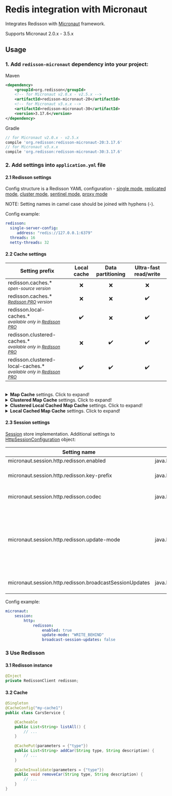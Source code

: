# Redis integration with Micronaut

Integrates Redisson with [Micronaut](https://micronaut.io/) framework.  

Supports Micronaut 2.0.x - 3.5.x

## Usage  

### 1. Add `redisson-micronaut` dependency into your project:  

Maven  

```xml  
<dependency>
    <groupId>org.redisson</groupId>
    <!-- for Micronaut v2.0.x - v2.5.x -->
    <artifactId>redisson-micronaut-20</artifactId>
    <!-- for Micronaut v3.x.x -->
    <artifactId>redisson-micronaut-30</artifactId>
    <version>3.17.6</version>
</dependency>
```

Gradle

```groovy
// for Micronaut v2.0.x - v2.5.x
compile 'org.redisson:redisson-micronaut-20:3.17.6'
// for Micronaut v3.x.x
compile 'org.redisson:redisson-micronaut-30:3.17.6'
```

### 2. Add settings into `application.yml` file

#### 2.1 Redisson settings

Config structure is a Redisson YAML configuration - 
[single mode](https://github.com/redisson/redisson/wiki/2.-Configuration#262-single-instance-yaml-config-format),
[replicated mode](https://github.com/redisson/redisson/wiki/2.-Configuration#252-replicated-yaml-config-format),
[cluster mode](https://github.com/redisson/redisson/wiki/2.-Configuration#242-cluster-yaml-config-format),
[sentinel mode](https://github.com/redisson/redisson/wiki/2.-Configuration#272-sentinel-yaml-config-format),
[proxy mode](https://github.com/redisson/redisson/wiki/2.-Configuration#292-proxy-mode-yaml-config-format)

NOTE: Setting names in camel case should be joined with hyphens (-).

Config example:
```yaml
redisson:
  single-server-config:
     address: "redis://127.0.0.1:6379"
  threads: 16
  netty-threads: 32
```

#### 2.2 Cache settings

|Setting prefix | Local cache | Data<br/>partitioning | Ultra-fast read/write |
| ------------- | :-----------: | :----------:| :----------:|
|redisson.caches.*<br/><sub><i>open-source version</i></sub> | ❌ | ❌ | ❌ |
|redisson.caches.*<br/><sub><i>[Redisson PRO](http://redisson.pro) version</i></sub> | ❌ | ❌ | ✔️ |
|redisson.local-caches.*<br/><sub><i>available only in [Redisson PRO](http://redisson.pro)</i></sub>  | ✔️ | ❌ | ✔️ |
|redisson.clustered-caches.*<br/><sub><i>available only in [Redisson PRO](http://redisson.pro)</i></sub> | ❌ | ✔️ | ✔️ |
|redisson.clustered-local-caches.*<br/><sub><i>available only in [Redisson PRO](http://redisson.pro)</i></sub> | ✔️ | ✔️ | ✔️ |

<br/>

<details>
    <summary><b>Map Cache</b> settings. Click to expand!</summary>

<br/>
    
| | |
|-|-|
|Setting name| `redisson.caches.[CACHE_NAME].max-size` |
|Type| `java.lang.Integer` |
|Description| Max size of this cache. Superfluous elements are evicted using LRU algorithm. If <code>0</code> the cache is unbounded. |
|Default value| `0` |

| | |
|-|-|
|Setting name| `redisson.caches.[CACHE_NAME].codec` |
|Type| `java.lang.Class` |
|Description| Redis data codec applied to cache entries. |
|Default value| `MarshallingCodec` |

| | |
|-|-|
|Setting name| `redisson.caches.[CACHE_NAME].expire-after-write` |
|Type| `java.time.Duration` |
|Description| Cache entry time to live duration applied after each write operation. Disabled if value is <code>0</code>. |
|Default value| `0` |

| | |
|-|-|
|Setting name| `redisson.caches.[CACHE_NAME].expire-after-access` |
|Type| `java.time.Duration` |
|Description| Cache entry time to live duration applied after each read operation. Disabled if value is <code>0</code>. |
|Default value| `0` |

| | |
|-|-|
|Setting&nbsp;name| `redisson.caches.[CACHE_NAME].write-behind-batch-size` |
|Type| `java.lang.Integer` |
|Description| Write behind tasks batch size. During `MapWriter` methods execution all updates accumulated into a batch of specified size. |
|Default value| `50` |

| | |
|-|-|
|Setting name| `redisson.caches.[CACHE_NAME].write-behind-delay` |
|Type| `java.time.Duration` |
|Description| Write behind tasks execution delay. All updates would be applied with lag not more than specified delay. |
|Default value| `1000ms` |

| | |
|-|-|
|Setting name| `redisson.caches.[CACHE_NAME].writer` |
|Type| `java.lang.Class` |
|Description| `MapWriter` object used for write-through operations |
|Default value| `null` |

| | |
|-|-|
|Setting name| `redisson.caches.[CACHE_NAME].write-mode` |
|Type| `java.lang.String` |
|Description| Write mode. Default is `WRITE_THROUGH` |
|Default value| `null` |

| | |
|-|-|
|Setting name| `redisson.caches.[CACHE_NAME].loader` |
|Type| `java.lang.Class` |
|Description| `MapLoader` object used to load entries during read-operations execution |
|Default value| `null` |


Config example:
```yaml
redisson:
  single-server-config:
    address: "redis://127.0.0.1:6379"
  caches:
    my-cache1: 
      expire-after-write: 10s
      expire-after-access: 3s
      max-size: 1000
      codec: org.redisson.codec.MarshallingCodec
    my-cache2: 
      expire-after-write: 200s
      expire-after-access: 30s
```
</details>

<details>
    <summary><b>Clustered Map Cache</b> settings. Click to expand!</summary>

<br/>

_This feature is available only in [Redisson PRO](https://redisson.pro)_    
    
| | |
|-|-|
|Setting name| `redisson.clustered-caches.[CACHE_NAME].max-size` |
|Type| `java.lang.Integer` |
|Description| Max size of this cache. Superfluous elements are evicted using LRU algorithm. If <code>0</code> the cache is unbounded. |
|Default value| `0` |

| | |
|-|-|
|Setting name| `redisson.clustered-caches.[CACHE_NAME].codec` |
|Type| `java.lang.Class` |
|Description| Redis data codec applied to cache entries. |
|Default value| `MarshallingCodec` |

| | |
|-|-|
|Setting name| `redisson.clustered-caches.[CACHE_NAME].expire-after-write` |
|Type| `java.time.Duration` |
|Description| Cache entry time to live duration applied after each write operation. Disabled if value is <code>0</code>. |
|Default value| `0` |

| | |
|-|-|
|Setting name| `redisson.clustered-caches.[CACHE_NAME].expire-after-access` |
|Type| `java.time.Duration` |
|Description| Cache entry time to live duration applied after each read operation. Disabled if value is <code>0</code>. |
|Default value| `0` |

| | |
|-|-|
|Setting name| `redisson.clustered-caches.[CACHE_NAME].write-behind-batch-size` |
|Type| `java.lang.Integer` |
|Description| Write behind tasks batch size. During `MapWriter` methods execution all updates accumulated into a batch of specified size. |
|Default value| `50` |

| | |
|-|-|
|Setting name| `redisson.clustered-caches.[CACHE_NAME].write-behind-delay` |
|Type| `java.time.Duration` |
|Description| Write behind tasks execution delay. All updates would be applied with lag not more than specified delay. |
|Default value| `1000ms` |

| | |
|-|-|
|Setting name| `redisson.clustered-caches.[CACHE_NAME].writer` |
|Type| `java.lang.Class` |
|Description| `MapWriter` object used for write-through operations |
|Default value| `null` |

| | |
|-|-|
|Setting name| `redisson.clustered-caches.[CACHE_NAME].write-mode` |
|Type| `java.lang.String` |
|Description| Write mode. Default is `WRITE_THROUGH` |
|Default value| `null` |

| | |
|-|-|
|Setting name| `redisson.clustered-caches.[CACHE_NAME].loader` |
|Type| `java.lang.Class` |
|Description| `MapLoader` object used to load entries during read-operations execution |
|Default value| `null` |

Config example:
```yaml
redisson:
  single-server-config:
    address: "redis://127.0.0.1:6379"
  clustered-caches:
    my-cache1: 
      expire-after-write: 10s
      expire-after-access: 3s
      max-size: 1000
      codec: org.redisson.codec.MarshallingCodec
    my-cache2: 
      expire-after-write: 200s
      expire-after-access: 30s
```
</details>
    
<details>
    <summary><b>Clustered Local Cached Map Cache</b> settings. Click to expand!</summary>

<br/>
    
_This feature is available only in [Redisson PRO](https://redisson.pro)_
    
| | |
|-|-|
|Setting name| `redisson.clustered-local-caches.[CACHE_NAME].max-size` |
|Type| `java.lang.Integer` |
|Description| Max size of this cache. Superfluous elements are evicted using LRU algorithm. If <code>0</code> the cache is unbounded. |
|Default value| `0` |

| | |
|-|-|
|Setting name| `redisson.clustered-local-caches.[CACHE_NAME].codec` |
|Type| `java.lang.Class` |
|Description| Redis data codec applied to cache entries. |
|Default value| `MarshallingCodec` |

| | |
|-|-|
|Setting name| `redisson.clustered-local-caches.[CACHE_NAME].expire-after-write` |
|Type| `java.time.Duration` |
|Description| Cache entry time to live duration applied after each write operation. Disabled if value is <code>0</code>. |
|Default value| `0` |

| | |
|-|-|
|Setting name| `redisson.clustered-local-caches.[CACHE_NAME].expire-after-access` |
|Type| `java.time.Duration` |
|Description| Cache entry time to live duration applied after each read operation. Disabled if value is <code>0</code>. |
|Default value| `0` |

| | |
|-|-|
|Setting name| `redisson.clustered-local-caches.[CACHE_NAME].write-behind-batch-size` |
|Type| `java.lang.Integer` |
|Description| Write behind tasks batch size. During `MapWriter` methods execution all updates accumulated into a batch of specified size. |
|Default value| `50` |

| | |
|-|-|
|Setting name| `redisson.clustered-local-caches.[CACHE_NAME].write-behind-delay` |
|Type| `java.time.Duration` |
|Description| Write behind tasks execution delay. All updates would be applied with lag not more than specified delay. |
|Default value| `1000ms` |

| | |
|-|-|
|Setting name| `redisson.clustered-local-caches.[CACHE_NAME].writer` |
|Type| `java.lang.Class` |
|Description| `MapWriter` object used for write-through operations |
|Default value| `null` |

| | |
|-|-|
|Setting name| `redisson.clustered-local-caches.[CACHE_NAME].write-mode` |
|Type| `java.lang.String` |
|Description| Write mode. Default is `WRITE_THROUGH` |
|Default value| `null` |

| | |
|-|-|
|Setting name| `redisson.clustered-local-caches.[CACHE_NAME].loader` |
|Type| `java.lang.Class` |
|Description| `MapLoader` object used to load entries during read-operations execution |
|Default value| `null` |

| | |
|-|-|
|Setting name| `redisson.clustered-local-caches.[CACHE_NAME].cache-size` |
|Type| `java.lang.Integer` |
|Description| Local cache size. If size is <code>0</code> then local cache is unbounded. |
|Default value| `0` |

| | |
|-|-|
|Setting&nbsp;name| `redisson.clustered-local-caches.[CACHE_NAME].reconnection-strategy` |
|Type| `java.lang.String` |
|Description| Used to load missed updates during any connection failures to Redis. Since, local cache updates can't be executed in absence of connection to Redis. <br/>`CLEAR` - Clear local cache if map instance has been disconnected for a while. <br/>`LOAD` - Store invalidated entry hash in invalidation log for 10 minutes.<br/>Cache keys for stored invalidated entry hashes will be removed if LocalCachedMap instance has been disconnected less than 10 minutes or whole cache will be cleaned otherwise. <br/>`NONE` - No reconnection handling|
|Default value| `NONE` |

| | |
|-|-|
|Setting&nbsp;name| `redisson.clustered-local-caches.[CACHE_NAME].sync-strategy` |
|Type| `java.lang.String` |
|Description| Used to synchronize local cache changes. <br/>`INVALIDATE` - Invalidate cache entry across all LocalCachedMap instances on map entry change. <br/>`UPDATE` - Insert/update cache entry across all LocalCachedMap instances on map entry change. <br/>`NONE` - No synchronizations on map changes.|
|Default value| `NONE` |

| | |
|-|-|
|Setting&nbsp;name| `redisson.clustered-local-caches.[CACHE_NAME].eviction-policy` |
|Type| `java.lang.String` |
|Description| Used to synchronize local cache changes. <br/>`LRU` - uses local cache with LRU (least recently used) eviction policy. <br/>`LFU` - uses local cache with LFU (least frequently used) eviction policy. <br/>`SOFT` - uses local cache with soft references. The garbage collector will evict items from the local cache when the JVM is running out of memory. <br/>`WEAK` - uses local cache with weak references. The garbage collector will evict items from the local cache when it became weakly reachable. <br/>`NONE` - doesn't use eviction policy, but timeToLive and maxIdleTime params are still working. |
|Default value| `NONE` |

| | |
|-|-|
|Setting&nbsp;name| `redisson.clustered-local-caches.[CACHE_NAME].time-to-live` |
|Type| `java.lang.String` |
|Description| Time to live duration of each map entry in local cache. If value equals to <code>0</code> then timeout is not applied. |
|Default value| `0` |

| | |
|-|-|
|Setting&nbsp;name| `redisson.clustered-local-caches.[CACHE_NAME].max-idle` |
|Type| `java.lang.String` |
|Description| Defines max idle time duration of each map entry in local cache. If value equals to <code>0</code> then timeout is not applied. |
|Default value| `0` |

| | |
|-|-|
|Setting&nbsp;name| `redisson.clustered-local-caches.[CACHE_NAME].cache-provider` |
|Type| `java.lang.String` |
|Description| Defines Cache provider used as local cache store.<br/>`REDISSON` - uses Redisson own implementation.<br/>`CAFFEINE` - uses Caffeine implementation. |
|Default value| `0` |

| | |
|-|-|
|Setting&nbsp;name| `redisson.clustered-local-caches.[CACHE_NAME].store-сache-miss` |
|Type| `java.lang.String` |
|Description| Defines whether to store a cache miss into the local cache. |
|Default value| `false` |



Config example:
```yaml
redisson:
  single-server-config:
    address: "redis://127.0.0.1:6379"
  clustered-local-caches:
    my-cache1: 
      expire-after-write: 10s
      expire-after-access: 3s
      max-size: 1000
      codec: org.redisson.codec.MarshallingCodec
      store-сache-miss: true
      eviction-policy: `WEAK`
      cache-size: 5000
    my-cache2: 
      expire-after-write: 200s
      expire-after-access: 30s
```
</details>
    
<details>
    <summary><b>Local Cached Map Cache</b> settings. Click to expand!</summary>

<br/>

_This feature is available only in [Redisson PRO](https://redisson.pro)_    
    
| | |
|-|-|
|Setting name| `redisson.local-caches.[CACHE_NAME].max-size` |
|Type| `java.lang.Integer` |
|Description| Max size of this cache. Superfluous elements are evicted using LRU algorithm. If <code>0</code> the cache is unbounded. |
|Default value| `0` |

| | |
|-|-|
|Setting name| `redisson.local-caches.[CACHE_NAME].codec` |
|Type| `java.lang.Class` |
|Description| Redis data codec applied to cache entries. |
|Default value| `MarshallingCodec` |

| | |
|-|-|
|Setting name| `redisson.local-caches.[CACHE_NAME].expire-after-write` |
|Type| `java.time.Duration` |
|Description| Cache entry time to live duration applied after each write operation. Disabled if value is <code>0</code>. |
|Default value| `0` |

| | |
|-|-|
|Setting name| `redisson.local-caches.[CACHE_NAME].expire-after-access` |
|Type| `java.time.Duration` |
|Description| Cache entry time to live duration applied after each read operation. Disabled if value is <code>0</code>. |
|Default value| `0` |

| | |
|-|-|
|Setting name| `redisson.local-caches.[CACHE_NAME].write-behind-batch-size` |
|Type| `java.lang.Integer` |
|Description| Write behind tasks batch size. During `MapWriter` methods execution all updates accumulated into a batch of specified size. |
|Default value| `50` |

| | |
|-|-|
|Setting name| `redisson.local-caches.[CACHE_NAME].write-behind-delay` |
|Type| `java.time.Duration` |
|Description| Write behind tasks execution delay. All updates would be applied with lag not more than specified delay. |
|Default value| `1000ms` |

| | |
|-|-|
|Setting name| `redisson.local-caches.[CACHE_NAME].writer` |
|Type| `java.lang.Class` |
|Description| `MapWriter` object used for write-through operations |
|Default value| `null` |

| | |
|-|-|
|Setting name| `redisson.local-caches.[CACHE_NAME].write-mode` |
|Type| `java.lang.String` |
|Description| Write mode. Default is `WRITE_THROUGH` |
|Default value| `null` |

| | |
|-|-|
|Setting name| `redisson.local-caches.[CACHE_NAME].loader` |
|Type| `java.lang.Class` |
|Description| `MapLoader` object used to load entries during read-operations execution |
|Default value| `null` |

| | |
|-|-|
|Setting name| `redisson.local-caches.[CACHE_NAME].cache-size` |
|Type| `java.lang.Integer` |
|Description| Local cache size. If size is <code>0</code> then local cache is unbounded. |
|Default value| `0` |

| | |
|-|-|
|Setting&nbsp;name| `redisson.local-caches.[CACHE_NAME].reconnection-strategy` |
|Type| `java.lang.String` |
|Description| Used to load missed updates during any connection failures to Redis. Since, local cache updates can't be executed in absence of connection to Redis. <br/>`CLEAR` - Clear local cache if map instance has been disconnected for a while. <br/>`LOAD` - Store invalidated entry hash in invalidation log for 10 minutes.<br/>Cache keys for stored invalidated entry hashes will be removed if LocalCachedMap instance has been disconnected less than 10 minutes or whole cache will be cleaned otherwise. <br/>`NONE` - No reconnection handling|
|Default value| `NONE` |

| | |
|-|-|
|Setting&nbsp;name| `redisson.local-caches.[CACHE_NAME].sync-strategy` |
|Type| `java.lang.String` |
|Description| Used to synchronize local cache changes. <br/>`INVALIDATE` - Invalidate cache entry across all LocalCachedMap instances on map entry change. <br/>`UPDATE` - Insert/update cache entry across all LocalCachedMap instances on map entry change. <br/>`NONE` - No synchronizations on map changes.|
|Default value| `NONE` |

| | |
|-|-|
|Setting&nbsp;name| `redisson.local-caches.[CACHE_NAME].eviction-policy` |
|Type| `java.lang.String` |
|Description| Used to synchronize local cache changes. <br/>`LRU` - uses local cache with LRU (least recently used) eviction policy. <br/>`LFU` - uses local cache with LFU (least frequently used) eviction policy. <br/>`SOFT` - uses local cache with soft references. The garbage collector will evict items from the local cache when the JVM is running out of memory. <br/>`WEAK` - uses local cache with weak references. The garbage collector will evict items from the local cache when it became weakly reachable. <br/>`NONE` - doesn't use eviction policy, but timeToLive and maxIdleTime params are still working. |
|Default value| `NONE` |

| | |
|-|-|
|Setting&nbsp;name| `redisson.local-caches.[CACHE_NAME].time-to-live` |
|Type| `java.lang.String` |
|Description| Time to live duration of each map entry in local cache. If value equals to <code>0</code> then timeout is not applied. |
|Default value| `0` |

| | |
|-|-|
|Setting&nbsp;name| `redisson.local-caches.[CACHE_NAME].max-idle` |
|Type| `java.lang.String` |
|Description| Defines max idle time duration of each map entry in local cache. If value equals to <code>0</code> then timeout is not applied. |
|Default value| `0` |

| | |
|-|-|
|Setting&nbsp;name| `redisson.local-caches.[CACHE_NAME].cache-provider` |
|Type| `java.lang.String` |
|Description| Defines Cache provider used as local cache store.<br/>`REDISSON` - uses Redisson own implementation.<br/>`CAFFEINE` - uses Caffeine implementation. |
|Default value| `0` |

| | |
|-|-|
|Setting&nbsp;name| `redisson.local-caches.[CACHE_NAME].store-сache-miss` |
|Type| `java.lang.String` |
|Description| Defines whether to store a cache miss into the local cache. |
|Default value| `false` |



Config example:
```yaml
redisson:
  single-server-config:
    address: "redis://127.0.0.1:6379"
  local-caches:
    my-cache1: 
      expire-after-write: 10s
      expire-after-access: 3s
      max-size: 1000
      codec: org.redisson.codec.MarshallingCodec
      store-сache-miss: true
      eviction-policy: `WEAK`
      cache-size: 5000
    my-cache2: 
      expire-after-write: 200s
      expire-after-access: 30s
```
</details>
    
#### 2.3 Session settings

[Session](https://docs.micronaut.io/latest/api/io/micronaut/session/Session.html) store implementation.
Additional settings to [HttpSessionConfiguration](https://docs.micronaut.io/2.5.4/api/io/micronaut/session/http/HttpSessionConfiguration.html) object:

|Setting name|Type|Description|
|------------|----|-----------|
|micronaut.session.http.redisson.enabled|java.lang.Boolean|Enables Session store|
|micronaut.session.http.redisson.key-prefix|java.lang.Integer|Defines string prefix applied to all objects stored in Redis.|
|micronaut.session.http.redisson.codec|java.lang.Class|Redis data codec applied to cache entries. Default is MarshallingCodec codec.|
|micronaut.session.http.redisson.update-mode|java.lang.String|Defines session attributes update mode.<br/>`WRITE_BEHIND` - session changes stored asynchronously.<br/>`AFTER_REQUEST` - session changes stored only on `SessionStore#save(Session)` method invocation. Default value.|
|micronaut.session.http.redisson.broadcastSessionUpdates|java.lang.Boolean|Defines broadcasting of session updates across all micronaut services.|


Config example:

```yaml
micronaut:
    session:
        http:
            redisson:
                enabled: true
                update-mode: "WRITE_BEHIND"
                broadcast-session-updates: false
```
### 3 Use Redisson

#### 3.1 Redisson instance

```java
@Inject
private RedissonClient redisson;
```

#### 3.2 Cache

```java
@Singleton 
@CacheConfig("my-cache1") 
public class CarsService {

    @Cacheable
    public List<String> listAll() {
        // ...
    }
    
    @CachePut(parameters = {"type"}) 
    public List<String> addCar(String type, String description) {
        // ...
    }
    
    @CacheInvalidate(parameters = {"type"}) 
    public void removeCar(String type, String description) {
        // ...
    }    
}
```
